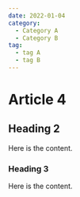 ```yaml
---
date: 2022-01-04
category:
  - Category A
  - Category B
tag:
  - tag A
  - tag B
---
```


# Article 4

## Heading 2

Here is the content.

### Heading 3

Here is the content.
